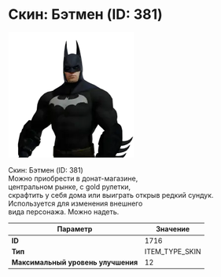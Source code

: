 # Скин: Бэтмен (ID: 381)

![Item Image](../img/1716.webp?raw=true)

Скин: Бэтмен (ID: 381)<br>Можно приобрести в донат-магазине,<br>центральном рынке, с gold рулетки,<br>скрафтить у себя дома или выиграть открыв редкий сундук.<br>Используется для изменения внешнего<br>вида персонажа. Можно надеть.


| Параметр | Значение |
|----------|----------|
| **ID** | 1716 |
| **Тип** | ITEM_TYPE_SKIN |
| **Максимальный уровень улучшения** | 12 |

